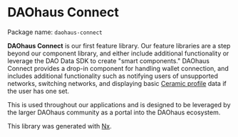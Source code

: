 # DAOhaus Connect

Package name: `daohaus-connect`

**DAOhaus Connect** is our first feature library. Our feature libraries are a step beyond our component library, and either include additional functionality or leverage the DAO Data SDK to create "smart components." DAOhaus Connect provides a drop-in component for handling wallet connection, and includes additional functionality such as notifying users of unsupported networks, switching networks, and displaying basic [Ceramic profile](https://ceramic.network/) data if the user has one set.

This is used throughout our applications and is designed to be leveraged by the larger DAOhaus community as a portal into the DAOhaus ecosystem.

This library was generated with [Nx](https://nx.dev).
